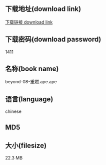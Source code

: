 ## 下载地址(download link)
[下载链接 download link](https://voluble-croquembouche-d321dc.netlify.app/?s=beyond-08-%E9%87%8D%E7%87%83.ape)

## 下载密码(download password)
1411

## 名称(book name)
beyond-08-重燃.ape.ape

## 语言(language)
chinese

## MD5


## 大小(filesize)
22.3 MB
